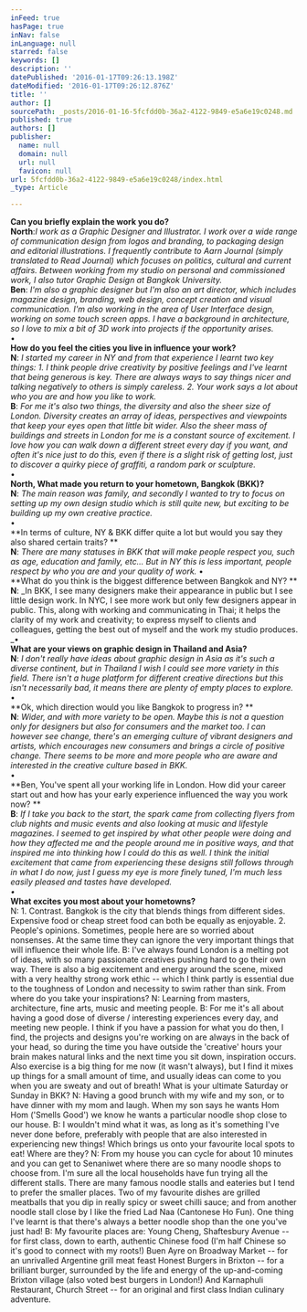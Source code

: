 ```yaml
---
inFeed: true
hasPage: true
inNav: false
inLanguage: null
starred: false
keywords: []
description: ''
datePublished: '2016-01-17T09:26:13.198Z'
dateModified: '2016-01-17T09:26:12.876Z'
title: ''
author: []
sourcePath: _posts/2016-01-16-5fcfdd0b-36a2-4122-9849-e5a6e19c0248.md
published: true
authors: []
publisher:
  name: null
  domain: null
  url: null
  favicon: null
url: 5fcfdd0b-36a2-4122-9849-e5a6e19c0248/index.html
_type: Article

---
```

**Can you briefly explain the work you do?**  
**North**:_I work as a Graphic Designer and Illustrator. I work over a wide range of communication design from logos and branding, to packaging design and editorial illustrations. I frequently contribute to Aarn Journal (simply translated to Read Journal) which focuses on politics, cultural and current affairs. Between working from my studio on personal and commissioned work, I also tutor Graphic Design at Bangkok University._  
**Ben**: _I'm also a graphic designer but I'm also an art director, which includes magazine design, branding, web design, concept creation and visual communication. I'm also working in the area of User Interface design, working on some touch screen apps. I have a background in architecture, so I love to mix a bit of 3D work into projects if the opportunity arises._  
•  
**How do you feel the cities you live in influence your work?**  
**N**: _I started my career in NY and from that experience I learnt two key things:
1\. I think people drive creativity by positive feelings and I've learnt that being generous is key. There are always ways to say things nicer and talking negatively to others is simply careless.
2\. Your work says a lot about who you are and how you like to work._  
**B**: _For me it's also two things, the diversity and also the sheer size of London. Diversity creates an array of ideas, perspectives and viewpoints that keep your eyes open that little bit wider.
Also the sheer mass of buildings and streets in London for me is a constant source of excitement. I love how you can walk down a different street every day if you want, and often it's nice just to do this, even if there is a slight risk of getting lost, just to discover a quirky piece of graffiti, a random park or sculpture._  
•  
**North, What made you return to your hometown, Bangkok (BKK)?**  
**N**: _The main reason was family, and secondly I wanted to try to focus on setting up my own design studio which is still quite new, but exciting to be building up my own creative practice._  
•  
**In terms of culture, NY & BKK differ quite a lot but would you say they also shared certain traits?
**  
**N**: _There are many statuses in BKK that will make people respect you, such as age, education and family, etc... But in NY this is less important, people respect by who you are and your quality of work._
•  
**What do you think is the biggest difference between Bangkok and NY?
**  
**N**: _In BKK, I see many designers make their appearance in public but I see little design work. In NYC, I see more work but only few designers appear in public. This, along with working and communicating in Thai; it helps the clarity of my work and creativity; to express myself to clients and colleagues, getting the best out of myself and the work my studio produces.
_•  
**What are your views on graphic design in Thailand and Asia?**  
**N**: _I don't really have ideas about graphic design in Asia as it's such a diverse continent, but in Thailand I wish I could see more variety in this field. There isn't a huge platform for different creative directions but this isn't necessarily bad, it means there are plenty of empty places to explore._  
•  
**Ok, which direction would you like Bangkok to progress in? 
**  
**N**: _Wider, and with more variety to be open. Maybe this is not a question only for designers but also for consumers and the market too. I can however see change, there's an emerging culture of vibrant designers and artists, which encourages new consumers and brings a circle of positive change. There seems to be more and more people who are aware and interested in the creative culture based in BKK._  
•  
**Ben, You've spent all your working life in London. How did your career start out and how has your early experience influenced the way you work now? 
**  
**B**: _If I take you back to the start, the spark came from collecting flyers from club nights and music events and also looking at music and lifestyle magazines. I seemed to get inspired by what other people were doing and how they affected me and the people around me in positive ways, and that inspired me into thinking how I could do this as well.
I think the initial excitement that came from experiencing these designs still follows through in what I do now, just I guess my eye is more finely tuned, I'm much less easily pleased and tastes have developed.  
•_  
**What excites you most about your hometowns?**  
N: 1\. Contrast. Bangkok is the city that blends things from different sides. Expensive food or cheap street food can both be equally as enjoyable.
2\. People's opinions. Sometimes, people here are so worried about nonsenses. At the same time they can ignore the very important things that will influence their whole life.
B: I've always found London is a melting pot of ideas, with so many passionate creatives pushing hard to go their own way. There is also a big excitement and energy around the scene, mixed with a very healthy strong work ethic -- which I think partly is essential due to the toughness of London and necessity to swim rather than sink.
From where do you take your inspirations?
N: Learning from masters, architecture, fine arts, music and meeting people.
B: For me it's all about having a good dose of diverse / interesting experiences every day, and meeting new people. I think if you have a passion for what you do then, I find, the projects and designs you're working on are always in the back of your head, so during the time you have outside the 'creative' hours your brain makes natural links and the next time you sit down, inspiration occurs. Also exercise is a big thing for me now (it wasn't always), but I find it mixes up things for a small amount of time, and usually ideas can come to you when you are sweaty and out of breath!
What is your ultimate Saturday or Sunday in BKK?
N: Having a good brunch with my wife and my son, or to have dinner with my mom and laugh. When my son says he wants Hom Hom ('Smells Good') we know he wants a particular noodle shop close to our house.
B: I wouldn't mind what it was, as long as it's something I've never done before, preferably with people that are also interested in experiencing new things!
Which brings us onto your favourite local spots to eat! Where are they?
N: From my house you can cycle for about 10 minutes and you can get to Senaniwet where there are so many noodle shops to choose from. I'm sure all the local households have fun trying all the different stalls. There are many famous noodle stalls and eateries but I tend to prefer the smaller places. Two of my favourite dishes are grilled meatballs that you dip in really spicy or sweet chilli sauce; and from another noodle stall close by I like the fried Lad Naa (Cantonese Ho Fun).
One thing I've learnt is that there's always a better noodle shop than the one you've just had!
B: My favourite places are: Young Cheng, Shaftesbury Avenue -- for first class, down to earth, authentic Chinese food (I'm half Chinese so it's good to connect with my roots!)
Buen Ayre on Broadway Market -- for an unrivalled Argentine grill meat feast
Honest Burgers in Brixton -- for a brilliant burger, surrounded by the life and energy of the up-and-coming Brixton village (also voted best burgers in London!)
And Karnaphuli Restaurant, Church Street -- for an original and first class Indian culinary adventure.
